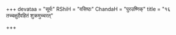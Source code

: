 +++
devataa = "सूर्यः"
RShiH = "वसिष्ठः"
ChandaH = "पुरउष्णिक्"
title = "१६ तच्चक्षुर्देवहितं शुक्रमुच्चरत्"

+++
